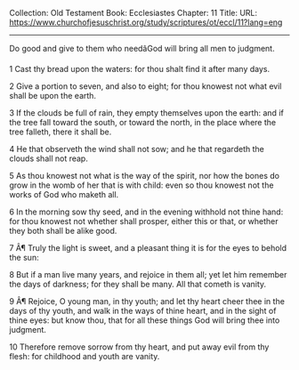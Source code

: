 Collection: Old Testament
Book: Ecclesiastes
Chapter: 11
Title: 
URL: https://www.churchofjesuschrist.org/study/scriptures/ot/eccl/11?lang=eng

---

Do good and give to them who needâGod will bring all men to judgment.

1 Cast thy bread upon the waters: for thou shalt find it after many days.

2 Give a portion to seven, and also to eight; for thou knowest not what evil shall be upon the earth.

3 If the clouds be full of rain, they empty themselves upon the earth: and if the tree fall toward the south, or toward the north, in the place where the tree falleth, there it shall be.

4 He that observeth the wind shall not sow; and he that regardeth the clouds shall not reap.

5 As thou knowest not what is the way of the spirit, nor how the bones do grow in the womb of her that is with child: even so thou knowest not the works of God who maketh all.

6 In the morning sow thy seed, and in the evening withhold not thine hand: for thou knowest not whether shall prosper, either this or that, or whether they both shall be alike good.

7 Â¶ Truly the light is sweet, and a pleasant thing it is for the eyes to behold the sun:

8 But if a man live many years, and rejoice in them all; yet let him remember the days of darkness; for they shall be many. All that cometh is vanity.

9 Â¶ Rejoice, O young man, in thy youth; and let thy heart cheer thee in the days of thy youth, and walk in the ways of thine heart, and in the sight of thine eyes: but know thou, that for all these things God will bring thee into judgment.

10 Therefore remove sorrow from thy heart, and put away evil from thy flesh: for childhood and youth are vanity.
